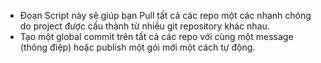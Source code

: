 + Đoạn Script này sẽ giúp bạn Pull tất cả các repo một các nhanh chóng do project được cấu thành từ nhiều git repository khác nhau.
+ Tạo một global commit trên tất cả các repo với cùng một message (thông điệp) hoặc publish một gói mới một cách tự động.
